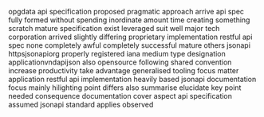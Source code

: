 opgdata api specification proposed pragmatic approach arrive api spec fully formed without spending inordinate amount time creating something scratch mature specification exist leveraged suit well major tech corporation arrived slightly differing proprietary implementation restful api spec none completely awful completely successful mature others jsonapi httpsjsonapiorg properly registered iana medium type designation applicationvndapijson also opensource following shared convention increase productivity take advantage generalised tooling focus matter application restful api implementation heavily based jsonapi documentation focus mainly hilighting point differs also summarise elucidate key point needed consequence documentation cover aspect api specification assumed jsonapi standard applies observed